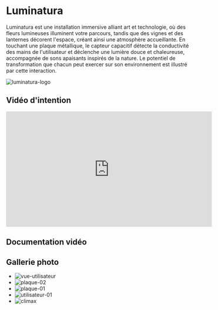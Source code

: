 # Luminatura
Luminatura est une installation immersive alliant art et technologie, où des fleurs lumineuses illuminent votre parcours, tandis que des vignes et des lanternes décorent l'espace, créant ainsi une atmosphère accueillante. En touchant une plaque métallique, le capteur capacitif détecte la conductivité des mains de l'utilisateur et déclenche une lumière douce et chaleureuse, accompagnée de sons apaisants inspirés de la nature. Le potentiel de transformation que chacun peut exercer sur son environnement est illustré par cette interaction.

![luminatura-logo](https://github.com/user-attachments/assets/b8d1a66e-f342-43c1-8318-ce28fc2c28ae)

<!-- ## Bande-annonce -->

## Vidéo d'intention

<iframe width="560" height="315" src="https://www.youtube.com/embed/i6xJno_NFSc" title="YouTube video player" frameborder="0" allow="accelerometer; autoplay; clipboard-write; encrypted-media; gyroscope; picture-in-picture" referrerpolicy="strict-origin-when-cross-origin" allowfullscreen></iframe>

## Documentation vidéo


## Gallerie photo

* ![vue-utilisateur](https://github.com/user-attachments/assets/3864549b-ab71-4ba4-8e71-9974d3e0bd40)
* ![plaque-02](https://github.com/user-attachments/assets/231c684b-0fba-4dc0-b59e-b4bd0b5ff8fc)
* ![plaque-01](https://github.com/user-attachments/assets/1b7ffeae-cd82-4adb-b65d-7740b6025985)
* ![utilisateur-01](https://github.com/user-attachments/assets/02d52256-d6f6-42dc-925a-0408e5d04865)
* ![climax](https://github.com/user-attachments/assets/2e08cb3c-7e14-43a9-b480-cac65f782a10)
